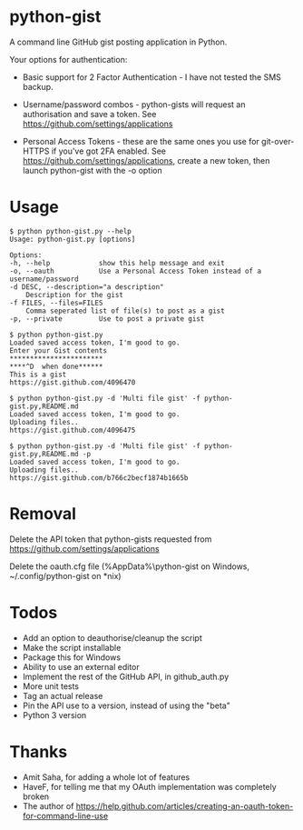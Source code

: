 python-gist
============

A command line GitHub gist posting application in Python. 

Your options for authentication:

* Basic support for 2 Factor Authentication - I have not tested the SMS backup.

* Username/password combos - python-gists will request an authorisation and save a token. See https://github.com/settings/applications

* Personal Access Tokens - these are the same ones you use for git-over-HTTPS if you've got 2FA enabled. See https://github.com/settings/applications, create a new token, then launch python-gist with the -o option


Usage
=====
	$ python python-gist.py --help
	Usage: python-gist.py [options]

	Options:
	-h, --help            show this help message and exit
	-o, --oauth           Use a Personal Access Token instead of a username/password
	-d DESC, --description="a description"
        Description for the gist
	-f FILES, --files=FILES
        Comma seperated list of file(s) to post as a gist
	-p, --private         Use to post a private gist

	$ python python-gist.py 
	Loaded saved access token, I'm good to go.
	Enter your Gist contents
	***********************
	****^D  when done******
	This is a gist
	https://gist.github.com/4096470

	$ python python-gist.py -d 'Multi file gist' -f python-gist.py,README.md
	Loaded saved access token, I'm good to go.
	Uploading files..
	https://gist.github.com/4096475
	
	$ python python-gist.py -d 'Multi file gist' -f python-gist.py,README.md -p
	Loaded saved access token, I'm good to go.
	Uploading files..
	https://gist.github.com/b766c2becf1874b1665b

Removal
====
Delete the API token that python-gists requested from https://github.com/settings/applications

Delete the oauth.cfg file (%AppData%\python-gist on Windows, ~/.config/python-gist on *nix)

Todos
=====
* Add an option to deauthorise/cleanup the script
* Make the script installable
* Package this for Windows
* Ability to use an external editor
* Implement the rest of the GitHub API, in github_auth.py
* More unit tests
* Tag an actual release
* Pin the API use to a version, instead of using the "beta"
* Python 3 version 

Thanks
======
* Amit Saha, for adding a whole lot of features
* HaveF, for telling me that my OAuth implementation was completely broken
* The author of https://help.github.com/articles/creating-an-oauth-token-for-command-line-use
